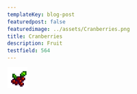 ```yaml
---
templateKey: blog-post
featuredpost: false
featuredimage: ../assets/Cranberries.png
title: Cranberries
description: Fruit
testfield: 564
---
```

![Cranberries](../assets/Cranberries.png)